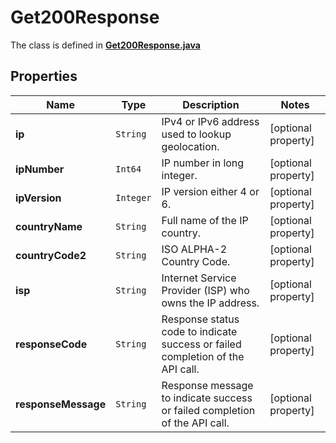 

# Get200Response

The class is defined in **[Get200Response.java](../../src/main/java/org/openapitools/model/Get200Response.java)**

## Properties

Name | Type | Description | Notes
------------ | ------------- | ------------- | -------------
**ip** | `String` | IPv4 or IPv6 address used to lookup geolocation. |  [optional property]
**ipNumber** | `Int64` | IP number in long integer. |  [optional property]
**ipVersion** | `Integer` | IP version either 4 or 6. |  [optional property]
**countryName** | `String` | Full name of the IP country. |  [optional property]
**countryCode2** | `String` | ISO ALPHA-2 Country Code. |  [optional property]
**isp** | `String` | Internet Service Provider (ISP) who owns the IP address. |  [optional property]
**responseCode** | `String` | Response status code to indicate success or failed completion of the API call. |  [optional property]
**responseMessage** | `String` | Response message to indicate success or failed completion of the API call. |  [optional property]










